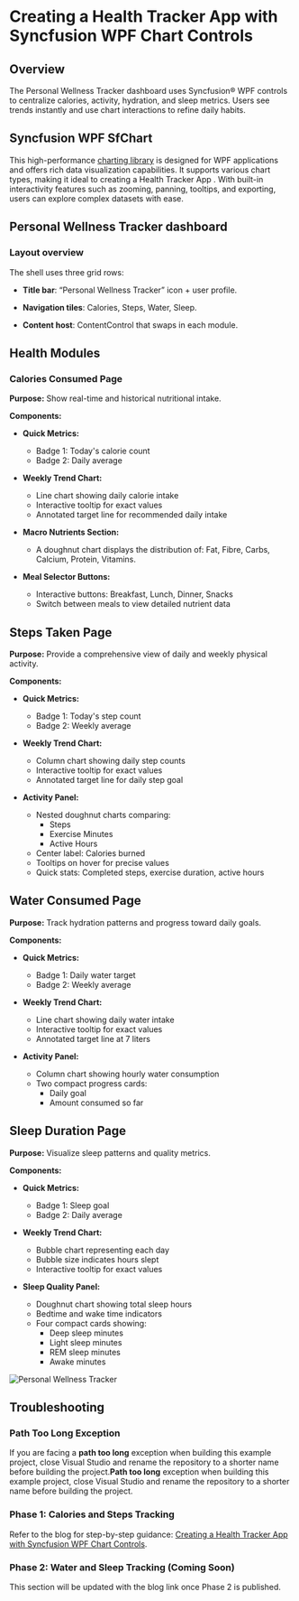 # Creating a Health Tracker App with Syncfusion WPF Chart Controls

## Overview

The Personal Wellness Tracker dashboard uses Syncfusion® WPF controls to centralize calories, activity, hydration, and sleep metrics. Users see trends instantly and use chart interactions to refine daily habits.

## Syncfusion WPF SfChart

This high-performance [charting library](https://help.syncfusion.com/wpf/charts/getting-started) is designed for WPF applications and offers rich data visualization capabilities. It supports various chart types, making it ideal to creating a Health Tracker App . With built-in interactivity features such as zooming, panning, tooltips, and exporting, users can explore complex datasets with ease. 


## Personal Wellness Tracker dashboard

### Layout overview

The shell uses three grid rows:

- **Title bar**: “Personal Wellness Tracker” icon + user profile.

- **Navigation tiles**: Calories, Steps, Water, Sleep.

- **Content host**: ContentControl that swaps in each module.

## Health Modules 

### Calories Consumed Page

**Purpose:** Show real-time and historical nutritional intake.

**Components:**
- **Quick Metrics:**  
  - Badge 1: Today's calorie count  
  - Badge 2: Daily average

- **Weekly Trend Chart:**  
  - Line chart showing daily calorie intake  
  - Interactive tooltip for exact values  
  - Annotated target line for recommended daily intake

- **Macro Nutrients Section:**  
  - A doughnut chart displays the distribution of: Fat, Fibre, Carbs, Calcium, Protein, Vitamins.

- **Meal Selector Buttons:**  
  - Interactive buttons: Breakfast, Lunch, Dinner, Snacks  
  - Switch between meals to view detailed nutrient data

## Steps Taken Page

**Purpose:** Provide a comprehensive view of daily and weekly physical activity.

**Components:**
- **Quick Metrics:**  
  - Badge 1: Today's step count  
  - Badge 2: Weekly average

- **Weekly Trend Chart:**  
  - Column chart showing daily step counts  
  - Interactive tooltip for exact values  
  - Annotated target line for daily step goal

- **Activity Panel:**  
  - Nested doughnut charts comparing:  
    - Steps  
    - Exercise Minutes  
    - Active Hours  
  - Center label: Calories burned  
  - Tooltips on hover for precise values  
  - Quick stats: Completed steps, exercise duration, active hours

## Water Consumed Page

**Purpose:** Track hydration patterns and progress toward daily goals.

**Components:**
- **Quick Metrics:**  
  - Badge 1: Daily water target  
  - Badge 2: Weekly average

- **Weekly Trend Chart:**  
  - Line chart showing daily water intake  
  - Interactive tooltip for exact values  
  - Annotated target line at 7 liters

- **Activity Panel:**  
  - Column chart showing hourly water consumption  
  - Two compact progress cards:  
    - Daily goal  
    - Amount consumed so far

## Sleep Duration Page

**Purpose:** Visualize sleep patterns and quality metrics.

**Components:**
- **Quick Metrics:**  
  - Badge 1: Sleep goal  
  - Badge 2: Daily average

- **Weekly Trend Chart:**  
  - Bubble chart representing each day  
  - Bubble size indicates hours slept  
  - Interactive tooltip for exact values

- **Sleep Quality Panel:** 
  - Doughnut chart showing total sleep hours  
  - Bedtime and wake time indicators  
  - Four compact cards showing:  
    - Deep sleep minutes  
    - Light sleep minutes  
    - REM sleep minutes  
    - Awake minutes

![Personal Wellness Tracker](https://github.com/user-attachments/assets/07ca26e6-ea5d-4791-a655-e48b22979f12)

## Troubleshooting

### Path Too Long Exception

If you are facing a **path too long** exception when building this example project, close Visual Studio and rename the repository to a shorter name before building the project.**Path too long** exception when building this example project, close Visual Studio and rename the repository to a shorter name before building the project.

### Phase 1: Calories and Steps Tracking

Refer to the blog for step-by-step guidance: [Creating a Health Tracker App with Syncfusion WPF Chart Controls](https://www.syncfusion.com/blogs/post/wpf-health-tracker-chart-calories-steps).

### Phase 2: Water and Sleep Tracking (Coming Soon)

This section will be updated with the blog link once Phase 2 is published.